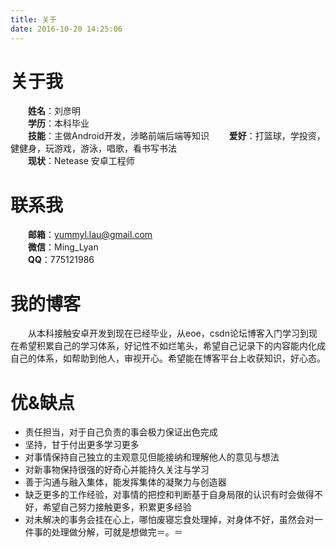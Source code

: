 ```yaml
---
title: 关于
date: 2016-10-20 14:25:06
---
```


# 关于我
&emsp;&emsp;**姓名**：刘彦明  
&emsp;&emsp;**学历**：本科毕业  
&emsp;&emsp;**技能**：主做Android开发，涉略前端后端等知识
&emsp;&emsp;**爱好**：打篮球，学投资，健健身，玩游戏，游泳，唱歌，看书写书法  
&emsp;&emsp;**现状**：Netease 安卓工程师  
 
# 联系我
&emsp;&emsp;**邮箱**：yummyl.lau@gmail.com  
&emsp;&emsp;**微信**：Ming_Lyan  
&emsp;&emsp;**QQ**：775121986  

# 我的博客
&emsp;&emsp;从本科接触安卓开发到现在已经毕业，从eoe，csdn论坛博客入门学习到现在希望积累自己的学习体系，好记性不如烂笔头，希望自己记录下的内容能内化成自己的体系，如帮助到他人，审视开心。希望能在博客平台上收获知识，好心态。

# 优&缺点
* 责任担当，对于自己负责的事会极力保证出色完成
* 坚持，甘于付出更多学习更多
* 对事情保持自己独立的主观意见但能接纳和理解他人的意见与想法
* 对新事物保持很强的好奇心并能持久关注与学习
* 善于沟通与融入集体，能发挥集体的凝聚力与创造器
* 缺乏更多的工作经验，对事情的把控和判断基于自身局限的认识有时会做得不好，希望自己努力接触更多，积累更多经验
* 对未解决的事务会挂在心上，哪怕废寝忘食处理掉，对身体不好，虽然会对一件事的处理做分解，可就是想做完＝。＝
